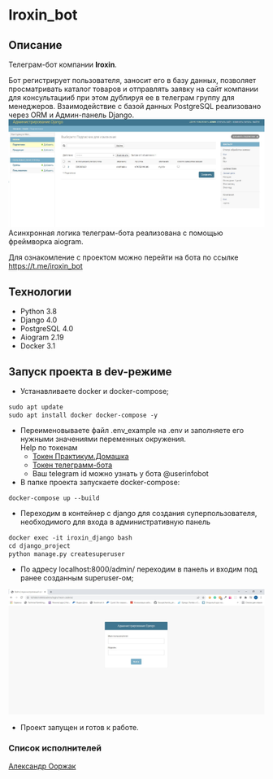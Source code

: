 # Iroxin_bot
## Описание
Телеграм-бот компании **Iroxin**.

Бот регистрирует пользователя, заносит его в базу данных, позволяет просматривать каталог товаров и отправлять заявку на сайт компании для консультацииб при этом дублируя ее в телеграм группу для менеджеров.
Взаимодействие с базой данных PostgreSQL реализовано через ORM и Админ-панель Django.
<img src="media/Django.JPG" alt="django">
Асинхронная логика телеграм-бота реализована с помощью фреймворка aiogram.

Для ознакомление с проектом можно перейти на бота по ссылке https://t.me/iroxin_bot
## Технологии
* Python 3.8
* Django 4.0
* PostgreSQL 4.0
* Aiogram 2.19
* Docker 3.1

## Запуск проекта в dev-режиме
- Устанавливаете docker и docker-compose;
```
sudo apt update
sudo apt install docker docker-compose -y
```
- Переименовываете файл .env_example на .env и заполняете его нужными значениями переменных окружения.<br>
Help по токенам
    <ul>
       <li><a href="https://oauth.yandex.ru/authorize?response_type=token&client_id=1d0b9dd4d652455a9eb710d450ff456a">Токен Практикум.Домашка</a></li>
       <li><a href="https://core.telegram.org/bots#6-botfather">Токен телеграмм-бота</a></li>
       <li>Ваш telegram id можно узнать у бота @userinfobot</li>
    </ul>
- В папке проекта запускаете docker-compose: 
```
docker-compose up --build
```
- Переходим в контейнер с django для создания суперпользователя, необходимого для входа в административную панель
```
docker exec -it iroxin_django bash
cd django_project
python manage.py createsuperuser
```
- По адресу localhost:8000/admin/ переходим в панель и входим под ранее созданным superuser-ом;
<img src="media/Django_admin.JPG" alt="django-admin">

- Проект запущен и готов к работе.

### Список исполнителей
[Александр Ооржак](https://github.com/Oorzhakau)

